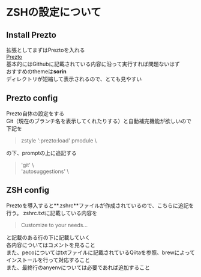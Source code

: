 # ZSHの設定について
## Install Prezto
拡張としてまずはPreztoを入れる  
[Prezto](https://github.com/sorin-ionescu/prezto)  
基本的にはGithubに記載されている内容に沿って実行すれば問題ないはず  
おすすめのthemeは**sorin**  
ディレクトリが短縮して表示されるので、とても見やすい  

## Prezto config
Prezto自体の設定をする  
Git（現在のブランチ名を表示してくれたりする）と自動補完機能が欲しいので下記を  
> zstyle ':prezto:load' pmodule \

の下、promptの上に追記する
> 'git' \  
'autosuggestions' \  

## ZSH config
Preztoを導入すると**.zshrc**ファイルが作成されているので、こちらに追記を行う。
zshrc.txtに記載している内容を
> Customize to your needs...

と記載のある行の下に記載していく  
各内容についてはコメントを見ること  
また、pecoについてはtxtファイルに記載されているQiitaを参照、brewによってインストールを行って対応すること  
また、最終行のanyenvについては必要であれば追加すること  